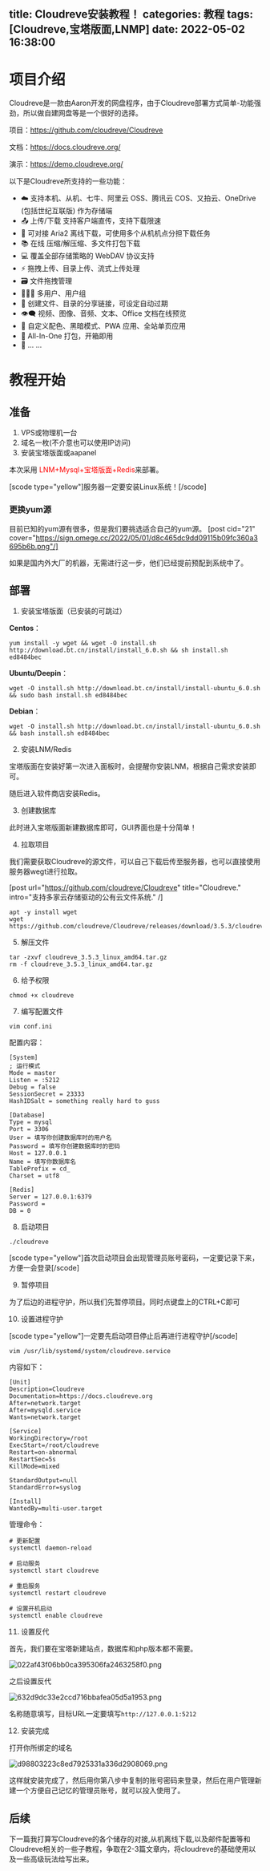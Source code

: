 title: Cloudreve安装教程！
categories: 教程
tags: [Cloudreve,宝塔版面,LNMP]
date: 2022-05-02 16:38:00
---
# 项目介绍

Cloudreve是一款由Aaron开发的网盘程序，由于Cloudreve部署方式简单-功能强劲，所以做自建网盘等是一个很好的选择。

项目：https://github.com/cloudreve/Cloudreve

文档：https://docs.cloudreve.org/

演示：https://demo.cloudreve.org/

以下是Cloudreve所支持的一些功能：

- ☁️ 支持本机、从机、七牛、阿里云 OSS、腾讯云 COS、又拍云、OneDrive (包括世纪互联版) 作为存储端
- 📤 上传/下载 支持客户端直传，支持下载限速
- 💾 可对接 Aria2 离线下载，可使用多个从机机点分担下载任务
- 📚 在线 压缩/解压缩、多文件打包下载
- 💻 覆盖全部存储策略的 WebDAV 协议支持
- ⚡ 拖拽上传、目录上传、流式上传处理
- 🗃️ 文件拖拽管理
- 👩‍👧‍👦 多用户、用户组
- 🔗 创建文件、目录的分享链接，可设定自动过期
- 👁️‍🗨️ 视频、图像、音频、文本、Office 文档在线预览
- 🎨 自定义配色、黑暗模式、PWA 应用、全站单页应用
- 🚀 All-In-One 打包，开箱即用
- 🌈 ... ...



# 教程开始

## 准备

1. VPS或物理机一台
2. 域名一枚(不介意也可以使用IP访问)
3. 安装宝塔版面或aapanel



本次采用 <font color="red">LNM+Mysql+宝塔版面+Redis</font>来部署。

[scode type="yellow"]服务器一定要安装Linux系统！[/scode]

### 更换yum源

目前已知的yum源有很多，但是我们要挑选适合自己的yum源。
[post cid="21" cover="https://sign.omege.cc/2022/05/01/d8c465dc9dd09115b09fc360a3695b6b.png"/]

如果是国内外大厂的机器，无需进行这一步，他们已经提前预配到系统中了。



## 部署

1. 安装宝塔版面（已安装的可跳过）

**Centos**：

```shell
yum install -y wget && wget -O install.sh http://download.bt.cn/install/install_6.0.sh && sh install.sh ed8484bec
```

**Ubuntu/Deepin**：

```shell
wget -O install.sh http://download.bt.cn/install/install-ubuntu_6.0.sh && sudo bash install.sh ed8484bec
```

**Debian**：

```shell
wget -O install.sh http://download.bt.cn/install/install-ubuntu_6.0.sh && bash install.sh ed8484bec
```



2. 安装LNM/Redis

宝塔版面在安装好第一次进入面板时，会提醒你安装LNM，根据自己需求安装即可。

随后进入软件商店安装Redis。



3. 创建数据库

此时进入宝塔版面新建数据库即可，GUI界面也是十分简单！



4. 拉取项目

我们需要获取Cloudreve的源文件，可以自己下载后传至服务器，也可以直接使用服务器wegt进行拉取。

[post url="https://github.com/cloudreve/Cloudreve" title="Cloudreve." intro="支持多家云存储驱动的公有云文件系统." /]

```shell
apt -y install wget
wget https://github.com/cloudreve/Cloudreve/releases/download/3.5.3/cloudreve_3.5.3_linux_amd64.tar.gz
```



5. 解压文件

```shell
tar -zxvf cloudreve_3.5.3_linux_amd64.tar.gz
rm -f cloudreve_3.5.3_linux_amd64.tar.gz
```



6. 给予权限

```shell
chmod +x cloudreve
```



7. 编写配置文件

```shell
vim conf.ini
```

配置内容：

```
[System]
; 运行模式
Mode = master
Listen = :5212
Debug = false
SessionSecret = 23333
HashIDSalt = something really hard to guss

[Database]
Type = mysql
Port = 3306
User = 填写你创建数据库时的用户名
Password = 填写你创建数据库时的密码
Host = 127.0.0.1
Name = 填写你数据库名
TablePrefix = cd_
Charset = utf8

[Redis]
Server = 127.0.0.1:6379
Password =
DB = 0
```



8. 启动项目

```
./cloudreve
```

[scode type="yellow"]首次启动项目会出现管理员账号密码，一定要记录下来，方便一会登录[/scode]



9. 暂停项目

为了后边的进程守护，所以我们先暂停项目。同时点键盘上的CTRL+C即可



10. 设置进程守护

[scode type="yellow"]一定要先启动项目停止后再进行进程守护[/scode]

```shell
vim /usr/lib/systemd/system/cloudreve.service
```

内容如下：

```
[Unit]
Description=Cloudreve
Documentation=https://docs.cloudreve.org
After=network.target
After=mysqld.service
Wants=network.target

[Service]
WorkingDirectory=/root
ExecStart=/root/cloudreve
Restart=on-abnormal
RestartSec=5s
KillMode=mixed

StandardOutput=null
StandardError=syslog

[Install]
WantedBy=multi-user.target
```

管理命令：

```shell
# 更新配置
systemctl daemon-reload

# 启动服务
systemctl start cloudreve

# 重启服务
systemctl restart cloudreve

# 设置开机启动
systemctl enable cloudreve
```



11. 设置反代

首先，我们要在宝塔新建站点，数据库和php版本都不需要。

![022af43f06bb0ca395306fa2463258f0.png](https://sign.omege.cc/2022/05/02/022af43f06bb0ca395306fa2463258f0.png)

之后设置反代

![632d9dc33e2ccd716bbafea05d5a1953.png](https://sign.omege.cc/2022/05/02/632d9dc33e2ccd716bbafea05d5a1953.png)

名称随意填写，目标URL一定要填写`http://127.0.0.1:5212`



12. 安装完成

打开你所绑定的域名

![d98803223c8ed7925331a336d2908069.png](https://sign.omege.cc/2022/05/02/d98803223c8ed7925331a336d2908069.png)

这样就安装完成了，然后用你第八步中复制的账号密码来登录，然后在用户管理新建一个方便自己记忆的管理员账号，就可以投入使用了。



## 后续

下一篇我打算写Cloudreve的各个储存的对接,从机离线下载,以及邮件配置等和Cloudreve相关的一些子教程，争取在2-3篇文章内，将cloudreve的基础使用以及一些高级玩法给写出来。
